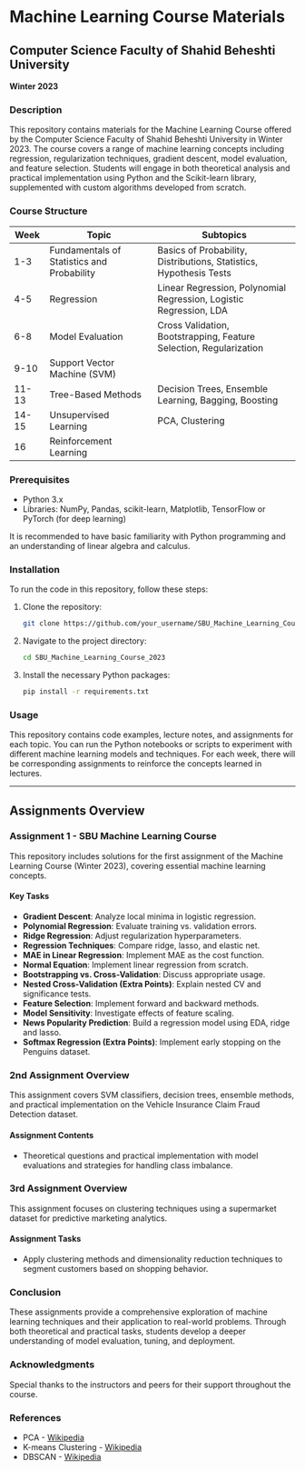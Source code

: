 # Machine Learning Course Materials

## Computer Science Faculty of Shahid Beheshti University
**Winter 2023**

### Description
This repository contains materials for the Machine Learning Course offered by the Computer Science Faculty of Shahid Beheshti University in Winter 2023. The course covers a range of machine learning concepts including regression, regularization techniques, gradient descent, model evaluation, and feature selection. Students will engage in both theoretical analysis and practical implementation using Python and the Scikit-learn library, supplemented with custom algorithms developed from scratch.

### Course Structure

| Week     | Topic                         | Subtopics                                                   |
|----------|-------------------------------|------------------------------------------------------------|
| 1-3      | Fundamentals of Statistics and Probability | Basics of Probability, Distributions, Statistics, Hypothesis Tests |
| 4-5      | Regression                    | Linear Regression, Polynomial Regression, Logistic Regression, LDA |
| 6-8      | Model Evaluation              | Cross Validation, Bootstrapping, Feature Selection, Regularization |
| 9-10     | Support Vector Machine (SVM)  |                                                            |
| 11-13    | Tree-Based Methods            | Decision Trees, Ensemble Learning, Bagging, Boosting       |
| 14-15    | Unsupervised Learning         | PCA, Clustering                                            |
| 16       | Reinforcement Learning        |                                                            |

### Prerequisites
- Python 3.x
- Libraries: NumPy, Pandas, scikit-learn, Matplotlib, TensorFlow or PyTorch (for deep learning)

It is recommended to have basic familiarity with Python programming and an understanding of linear algebra and calculus.

### Installation
To run the code in this repository, follow these steps:

1. Clone the repository:
   ```bash
   git clone https://github.com/your_username/SBU_Machine_Learning_Course_2023.git
   ```
2. Navigate to the project directory:
   ```bash
   cd SBU_Machine_Learning_Course_2023
   ```
3. Install the necessary Python packages:
   ```bash
   pip install -r requirements.txt
   ```

### Usage
This repository contains code examples, lecture notes, and assignments for each topic. You can run the Python notebooks or scripts to experiment with different machine learning models and techniques. For each week, there will be corresponding assignments to reinforce the concepts learned in lectures.

---

## Assignments Overview

### Assignment 1 - SBU Machine Learning Course
This repository includes solutions for the first assignment of the Machine Learning Course (Winter 2023), covering essential machine learning concepts.

#### Key Tasks
- **Gradient Descent**: Analyze local minima in logistic regression.
- **Polynomial Regression**: Evaluate training vs. validation errors.
- **Ridge Regression**: Adjust regularization hyperparameters.
- **Regression Techniques**: Compare ridge, lasso, and elastic net.
- **MAE in Linear Regression**: Implement MAE as the cost function.
- **Normal Equation**: Implement linear regression from scratch.
- **Bootstrapping vs. Cross-Validation**: Discuss appropriate usage.
- **Nested Cross-Validation (Extra Points)**: Explain nested CV and significance tests.
- **Feature Selection**: Implement forward and backward methods.
- **Model Sensitivity**: Investigate effects of feature scaling.
- **News Popularity Prediction**: Build a regression model using EDA, ridge and lasso.
- **Softmax Regression (Extra Points)**: Implement early stopping on the Penguins dataset.

### 2nd Assignment Overview
This assignment covers SVM classifiers, decision trees, ensemble methods, and practical implementation on the Vehicle Insurance Claim Fraud Detection dataset.

#### Assignment Contents
- Theoretical questions and practical implementation with model evaluations and strategies for handling class imbalance.

### 3rd Assignment Overview
This assignment focuses on clustering techniques using a supermarket dataset for predictive marketing analytics.

#### Assignment Tasks
- Apply clustering methods and dimensionality reduction techniques to segment customers based on shopping behavior.

### Conclusion
These assignments provide a comprehensive exploration of machine learning techniques and their application to real-world problems. Through both theoretical and practical tasks, students develop a deeper understanding of model evaluation, tuning, and deployment.

### Acknowledgments
Special thanks to the instructors and peers for their support throughout the course.

### References
- PCA - [Wikipedia](https://en.wikipedia.org/wiki/Principal_component_analysis)
- K-means Clustering - [Wikipedia](https://en.wikipedia.org/wiki/K-means_clustering)
- DBSCAN - [Wikipedia](https://en.wikipedia.org/wiki/DBSCAN)
